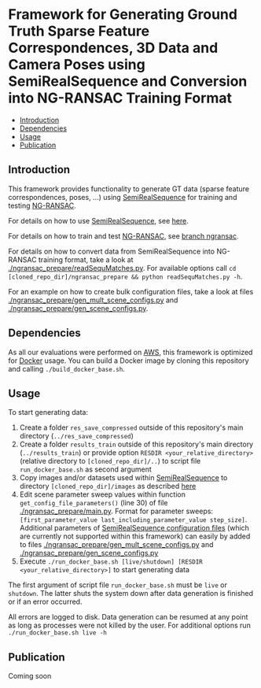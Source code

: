 # Framework for Generating Ground Truth Sparse Feature Correspondences, 3D Data and Camera Poses using SemiRealSequence and Conversion into NG-RANSAC Training Format

- [Introduction](#introduction)
- [Dependencies](#dependencies)
- [Usage](#usage)
- [Publication](#publication)

## Introduction <a name="introduction"></a>

This framework provides functionality to generate GT data (sparse feature correspondences, poses, ...) using [SemiRealSequence](https://github.com/josefmaierfl/SemiRealSequence) for training and testing [NG-RANSAC](https://github.com/josefmaierfl/autocalib_test_package/tree/ngransac).

For details on how to use [SemiRealSequence](https://github.com/josefmaierfl/SemiRealSequence), see [here](https://github.com/josefmaierfl/SemiRealSequence).

For details on how to train and test [NG-RANSAC](https://github.com/josefmaierfl/autocalib_test_package/tree/ngransac), see [branch ngransac](https://github.com/josefmaierfl/autocalib_test_package/tree/ngransac).

For details on how to convert data from SemiRealSequence into NG-RANSAC training format, take a look at [./ngransac_prepare/readSequMatches.py](./ngransac_prepare/readSequMatches.py).
For available options call `cd [cloned_repo_dir]/ngransac_prepare && python readSequMatches.py -h`.

For an example on how to create bulk configuration files, take a look at files [./ngransac_prepare/gen_mult_scene_configs.py](./ngransac_prepare/gen_mult_scene_configs.py) and [./ngransac_prepare/gen_scene_configs.py](./ngransac_prepare/gen_scene_configs.py).

## Dependencies <a name="dependencies"></a>

As all our evaluations were performed on [AWS](https://aws.amazon.com/), this framework is optimized for [Docker](https://docs.docker.com/get-docker/) usage.
You can build a Docker image by cloning this repository and calling `./build_docker_base.sh`.

## Usage <a name="usage"></a>

To start generating data:
1. Create a folder `res_save_compressed` outside of this repository's main directory (`../res_save_compressed`)
2. Create a folder `results_train` outside of this repository's main directory (`../results_train`) or provide option `RESDIR <your_relative_directory>` (relative directory to `[cloned_repo_dir]/..`) to script file `run_docker_base.sh` as second argument
3. Copy images and/or datasets used within [SemiRealSequence](https://github.com/josefmaierfl/SemiRealSequence) to directory `[cloned_repo_dir]/images` as described [here](https://github.com/josefmaierfl/SemiRealSequence#image-folder)
4. Edit scene parameter sweep values within function `get_config_file_parameters()` (line 30) of file [./ngransac_prepare/main.py](./ngransac_prepare/main.py).
Format for parameter sweeps: `[first_parameter_value last_including_parameter_value step_size]`.
Additional parameters of [SemiRealSequence configuration files](https://github.com/josefmaierfl/SemiRealSequence#config-file) (which are currently not supported within this framework) can easily by added to files [./ngransac_prepare/gen_mult_scene_configs.py](./ngransac_prepare/gen_mult_scene_configs.py) and [./ngransac_prepare/gen_scene_configs.py](./ngransac_prepare/gen_scene_configs.py)
5. Execute `./run_docker_base.sh [live/shutdown] [RESDIR <your_relative_directory>]` to start generating data

The first argument of script file `run_docker_base.sh` must be `live` or `shutdown`.
The latter shuts the system down after data generation is finished or if an error occurred.

All errors are logged to disk.
Data generation can be resumed at any point as long as processes were not killed by the user.
For additional options run `./run_docker_base.sh live -h`

## Publication <a name="publication"></a>

Coming soon

<!--
```
@inproceedings{maier2020semireal,
  title={Unlimited Semi-Real-World Ground Truth Generation for Feature-Based Applications},
  author={Maier, Josef},
  booktitle={ACCV},
  year={2020}
}
```
-->
